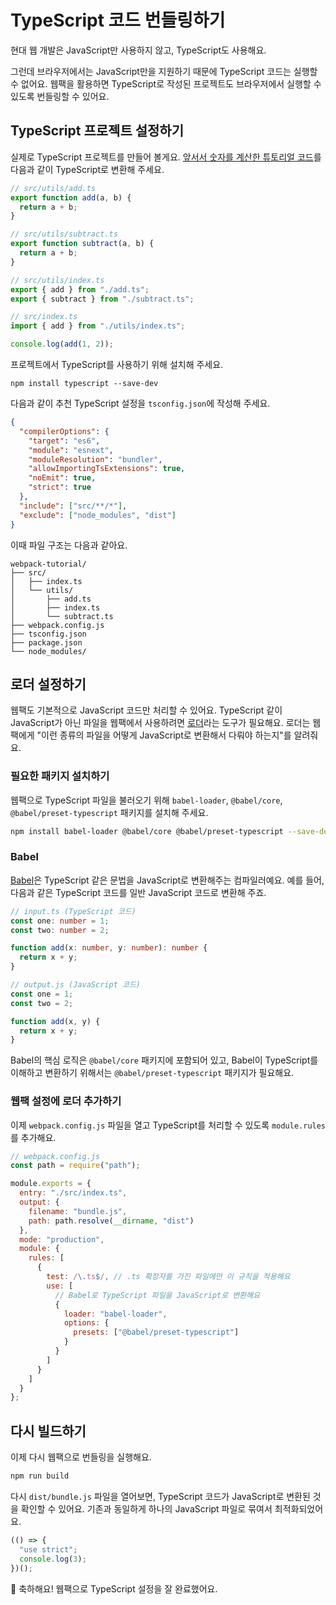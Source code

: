# TypeScript 코드 번들링하기

현대 웹 개발은 JavaScript만 사용하지 않고, TypeScript도 사용해요.

그런데 브라우저에서는 JavaScript만을 지원하기 때문에 TypeScript 코드는 실행할 수 없어요. 웹팩을 활용하면 TypeScript로 작성된 프로젝트도 브라우저에서 실행할 수 있도록 번들링할 수 있어요.

## TypeScript 프로젝트 설정하기

실제로 TypeScript 프로젝트를 만들어 볼게요. [앞서서 숫자를 계산한 튜토리얼 코드](./basic.md#3-기본-폴더-구조-만들기)를 다음과 같이 TypeScript로 변환해 주세요.

```javascript
// src/utils/add.ts
export function add(a, b) {
  return a + b;
}
```

```javascript
// src/utils/subtract.ts
export function subtract(a, b) {
  return a + b;
}
```

```javascript
// src/utils/index.ts
export { add } from "./add.ts";
export { subtract } from "./subtract.ts";
```

```javascript
// src/index.ts
import { add } from "./utils/index.ts";

console.log(add(1, 2));
```

프로젝트에서 TypeScript를 사용하기 위해 설치해 주세요.

```npm
npm install typescript --save-dev
```

다음과 같이 추천 TypeScript 설정을 `tsconfig.json`에 작성해 주세요.

```json
{
  "compilerOptions": {
    "target": "es6",
    "module": "esnext",
    "moduleResolution": "bundler",
    "allowImportingTsExtensions": true,
    "noEmit": true,
    "strict": true
  },
  "include": ["src/**/*"],
  "exclude": ["node_modules", "dist"]
}
```

이때 파일 구조는 다음과 같아요.

```
webpack-tutorial/
├── src/
│   ├── index.ts
│   └── utils/
│       ├── add.ts
│       ├── index.ts
│       └── subtract.ts
├── webpack.config.js
├── tsconfig.json
├── package.json
└── node_modules/
```

## 로더 설정하기

웹팩도 기본적으로 JavaScript 코드만 처리할 수 있어요. TypeScript 같이 JavaScript가 아닌 파일을 웹팩에서 사용하려면 [로더](../deep-dive/bundling-process/loader.md)라는 도구가 필요해요. 로더는 웹팩에게 "이런 종류의 파일을 어떻게 JavaScript로 변환해서 다뤄야 하는지"를 알려줘요.

### 필요한 패키지 설치하기

웹팩으로 TypeScript 파일을 불러오기 위해 `babel-loader`, `@babel/core`, `@babel/preset-typescript` 패키지를 설치해 주세요.

```bash
npm install babel-loader @babel/core @babel/preset-typescript --save-dev
```

### Babel

[Babel](https://babeljs.io)은 TypeScript 같은 문법을 JavaScript로 변환해주는 컴파일러예요. 예를 들어, 다음과 같은 TypeScript 코드를 일반 JavaScript 코드로 변환해 주죠.

```typescript
// input.ts (TypeScript 코드)
const one: number = 1;
const two: number = 2;

function add(x: number, y: number): number {
  return x + y;
}
```

```javascript
// output.js (JavaScript 코드)
const one = 1;
const two = 2;

function add(x, y) {
  return x + y;
}
```

Babel의 핵심 로직은 `@babel/core` 패키지에 포함되어 있고, Babel이 TypeScript를 이해하고 변환하기 위해서는 `@babel/preset-typescript` 패키지가 필요해요.

### 웹팩 설정에 로더 추가하기

이제 `webpack.config.js` 파일을 열고 TypeScript를 처리할 수 있도록 `module.rules`를 추가해요.

```js 11-26
// webpack.config.js
const path = require("path");

module.exports = {
  entry: "./src/index.ts",
  output: {
    filename: "bundle.js",
    path: path.resolve(__dirname, "dist")
  },
  mode: "production",
  module: {
    rules: [
      {
        test: /\.ts$/, // .ts 확장자를 가진 파일에만 이 규칙을 적용해요
        use: [
          // Babel로 TypeScript 파일을 JavaScript로 변환해요
          {
            loader: "babel-loader",
            options: {
              presets: ["@babel/preset-typescript"]
            }
          }
        ]
      }
    ]
  }
};
```

## 다시 빌드하기 ​

이제 다시 웹팩으로 번들링을 실행해요.

```bash
npm run build
```

다시 `dist/bundle.js` 파일을 열어보면, TypeScript 코드가 JavaScript로 변환된 것을 확인할 수 있어요. 기존과 동일하게 하나의 JavaScript 파일로 묶여서 최적화되었어요.

```javascript
(() => {
  "use strict";
  console.log(3);
})();
```

🎉 축하해요! 웹팩으로 TypeScript 설정을 잘 완료했어요.
